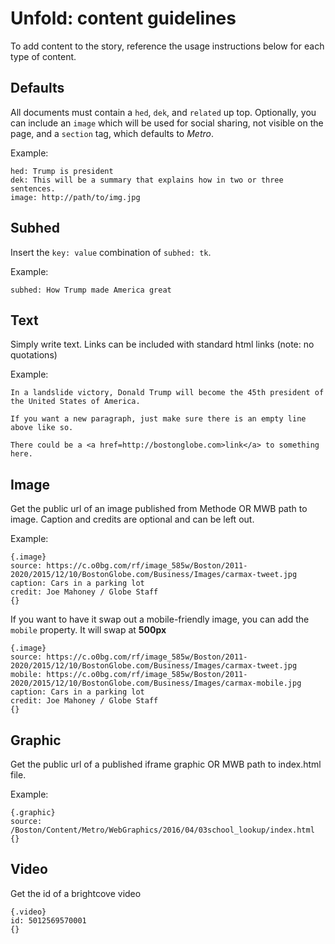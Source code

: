 # Unfold: content guidelines

To add content to the story, reference the usage instructions below for each type of content.

## Defaults
All documents must contain a `hed`, `dek`, and `related` up top. Optionally, you can include an `image` which will be used for social sharing, not visible on the page, and a `section` tag, which defaults to *Metro*.

Example:
```
hed: Trump is president
dek: This will be a summary that explains how in two or three sentences.
image: http://path/to/img.jpg 
```

## Subhed
Insert the `key: value` combination of `subhed: tk`.

Example:
```
subhed: How Trump made America great
```

## Text
Simply write text. Links can be included with standard html links (note: no quotations)

Example:
```
In a landslide victory, Donald Trump will become the 45th president of the United States of America.

If you want a new paragraph, just make sure there is an empty line above like so.

There could be a <a href=http://bostonglobe.com>link</a> to something here.
```

## Image
Get the public url of an image published from Methode OR MWB path to image. Caption and credits are optional and can be left out.

Example: 
```
{.image}
source: https://c.o0bg.com/rf/image_585w/Boston/2011-2020/2015/12/10/BostonGlobe.com/Business/Images/carmax-tweet.jpg
caption: Cars in a parking lot
credit: Joe Mahoney / Globe Staff
{}
```

If you want to have it swap out a mobile-friendly image, you can add the `mobile` property. It will swap at **500px**

```
{.image}
source: https://c.o0bg.com/rf/image_585w/Boston/2011-2020/2015/12/10/BostonGlobe.com/Business/Images/carmax-tweet.jpg
mobile: https://c.o0bg.com/rf/image_585w/Boston/2011-2020/2015/12/10/BostonGlobe.com/Business/Images/carmax-mobile.jpg
caption: Cars in a parking lot
credit: Joe Mahoney / Globe Staff
{}
```

## Graphic
Get the public url of a published iframe graphic OR MWB path to index.html file.

Example:
```
{.graphic}
source: /Boston/Content/Metro/WebGraphics/2016/04/03school_lookup/index.html
{}
```

## Video
Get the id of a brightcove video
```
{.video}
id: 5012569570001
{}
```
